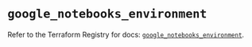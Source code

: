 # `google_notebooks_environment`

Refer to the Terraform Registry for docs: [`google_notebooks_environment`](https://registry.terraform.io/providers/hashicorp/google/6.22.0/docs/resources/notebooks_environment).
